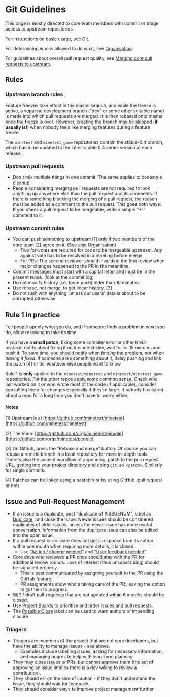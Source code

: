 # Git Guidelines
This page is mostly directed to core team members with commit or triage access to upstream repositories.

For instructions on basic usage, see [Git](https://dev.minetest.net/Git "Git").

For determining who is allowed to do what, see [Organisation](https://dev.minetest.net/Organisation "Organisation").

For guidelines about overall pull request quality, see [Merging core pull requests to upstream](https://dev.minetest.net/Merging_core_pull_requests_to_upstream "Merging core pull requests to upstream").

Rules
-----

### Upstream branch rules

Feature freezes take effect in the master branch, and while the freeze is active, a separate development branch ("dev" or some other suitable name) is made into which pull requests are merged. It is then rebased onto master once the freeze is over. However, creating the branch may be skipped (**it usually is!**) when nobody feels like merging features during a feature freeze.

The `minetest` and `minetest_game` repositories contain the stable-0.4 branch, which has to be updated to the latest stable 0.4 series version at each release.

### Upstream pull requests

* Don't mix multiple things in one commit. The same applies to codestyle cleanup.
* People considering merging pull requests are not required to look anything up anywhere else than the pull request and its comments. If there is something blocking the merging of a pull request, the reason must be added as a comment to the pull request. This goes both ways: If you check a pull request to be mergeable, write a simple "+1" comment to it.

### Upstream commit rules

* You can push something to upstream \[1\] only if two members of the core team \[2\] agree on it. (See also [Organisation](https://dev.minetest.net/Organisation "Organisation"))
    * Two for-votes are required for code to be mergeable upstream. Any against vote has to be resolved in a meeting before merge.
    * For PRs: The second reviewer should invalidate the first review when major changes happened to the PR in the meantime.
* Commit messages must start with a capital letter and must be in the present tense. (look at the commit log)
* Do not modify history (i.e. force push) older than 10 minutes.
* Use rebase, not merge, to get linear history. \[3\]
* Do not rush with anything, unless our users' data is about to be corrupted otherwise.

Rule 1 in practice
------------------

Tell people openly what you do, and if someone finds a problem in what you do, allow resolving to take its time.

If you have a **small patch**, fixing some compiler error or other trivial mistake, notify about fixing it on #minetest-dev, wait for 5...15 minutes and push it. To save time, you should notify when _finding_ the problem, not when _having it fixed_. If someone asks something about it, delay pushing and link the patch \[4\] or tell whatever else people want to know.

Rule 1 is **only** applied to the `minetest/minetest` and `minetest/minetest_game` repositories. For the other repos apply some common sense: Check who last worked on it or who wrote most of the code (if applicable), consider consulting them for changes especially if they're large. If nobody has cared about a repo for a long time you don't have to worry either.

#### Notes

\[1\] Upstream is at [https://github.com/minetest/minetest](https://github.com/minetest/minetest)

\[2\] The team: [https://github.com/orgs/minetest/people](https://github.com/orgs/minetest/people)

\[3\] On Github, press the "Rebase and merge" button. Of course you can rebase a remote branch in a local repository for more in-depth tools. There's also the ancient workflow of appending .patch to the pull request URL, getting into your project directory and doing `git am <patch>`. Similarly for single commits.

\[4\] Patches can be linked using a pastebin or by using GitHub (pull request or not).

Issue and Pull-Request Management
---------------------------------

* If an issue is a duplicate, post "duplicate of #ISSUENUM", label as [Duplicate](https://github.com/minetest/minetest/labels/Duplicate), and close the issue. Newer issues should be considered duplicates of older issues, unless the newer issue has more useful conversation. Information from the duplicate issue can also be edited into the open issue.
* If a pull request or an issue does not get a response from its author within one month when requiring more details, it is closed.
    * Use ["Action / change needed"](https://github.com/minetest/minetest/labels/Action%20%2F%20change%20needed) and ["User feedback needed"](https://github.com/minetest/minetest/labels/User%20feedback%20needed)
* Core devs who reviewed a PR once should stay with the PR for additional review rounds. Loss of interest (thus unsubscribing) should be signalled properly.
    * This is best communicated by assigning yourself to the PR using the GitHub feature.
    * PR assignments show who's taking care of the PR; leaving the option to @ them to progress.
* [WIP](https://github.com/minetest/minetest/labels/WIP) / draft pull-requests that are not updated within 6 months should be closed.
* Use [Project Boards](https://github.com/minetest/minetest/projects) to prioritise and order issues and pull requests.
* The [Possible Close](https://github.com/minetest/minetest/labels/Possible%20Close) label can be used to warn authors of impending closure.

### Triagers

* Triagers are members of the project that are not core developers, but have the ability to manage issues - see above.
    * Examples include labelling issues, asking for necessary information, and managing boards to help with long-term planning.
* They may close issues or PRs, but cannot approve them (the act of approving an issue implies there is a dev willing to review a contribution).
* They should err on the side of caution - if they don't understand the issue, they should wait for feedback.
* They should consider ways to improve project management further.